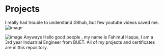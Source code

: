 # Projects
I really had trouble to understand Github, but few youtube videos saved me.
![image](https://github.com/FH-Prottay/Projects-and-Certificates/assets/170165987/737b2edd-5ff8-4601-acaa-a108f1b56121)

![image](https://github.com/FH-Prottay/Projects-and-Certificates/assets/170165987/89d911ed-e40c-44d9-972d-dff4d4640db7) 
Anyways
Hello good people , my name is Fahimul Haque, I am a 3rd year Industrial Engineer from BUET.
All of my projects and certificates are in this repository.





